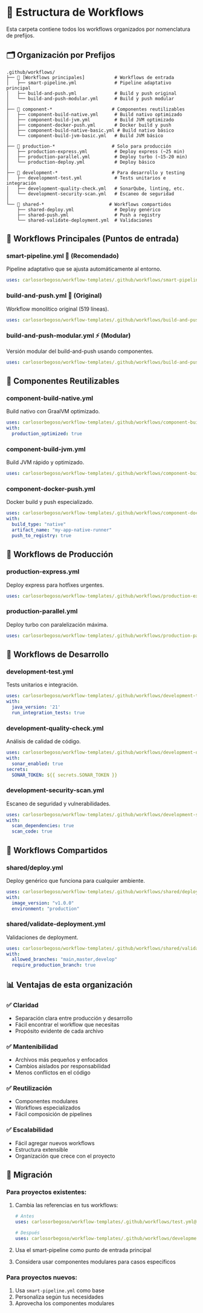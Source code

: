 # 📁 Estructura de Workflows

Esta carpeta contiene todos los workflows organizados por nomenclatura de prefijos.

## 🗂️ Organización por Prefijos

```
.github/workflows/
├── 🎯 [Workflows principales]           # Workflows de entrada
│   ├── smart-pipeline.yml              # Pipeline adaptativo principal
│   ├── build-and-push.yml              # Build y push original
│   └── build-and-push-modular.yml      # Build y push modular
│
├── 🧩 component-*                      # Componentes reutilizables
│   ├── component-build-native.yml      # Build nativo optimizado
│   ├── component-build-jvm.yml         # Build JVM optimizado  
│   ├── component-docker-push.yml       # Docker build y push
│   ├── component-build-native-basic.yml # Build nativo básico
│   └── component-build-jvm-basic.yml   # Build JVM básico
│
├── 🚀 production-*                     # Solo para producción
│   ├── production-express.yml          # Deploy express (~25 min)
│   ├── production-parallel.yml         # Deploy turbo (~15-20 min)
│   └── production-deploy.yml           # Deploy básico
│
├── 🔧 development-*                    # Para desarrollo y testing
│   ├── development-test.yml            # Tests unitarios e integración
│   ├── development-quality-check.yml   # SonarQube, linting, etc.
│   └── development-security-scan.yml   # Escaneo de seguridad
│
└── 🤝 shared-*                        # Workflows compartidos
    ├── shared-deploy.yml               # Deploy genérico
    ├── shared-push.yml                 # Push a registry
    └── shared-validate-deployment.yml  # Validaciones
```

## 🎯 Workflows Principales (Puntos de entrada)

### **smart-pipeline.yml** 🎯 (Recomendado)
Pipeline adaptativo que se ajusta automáticamente al entorno.
```yaml
uses: carlosorbegoso/workflow-templates/.github/workflows/smart-pipeline.yml@main
```

### **build-and-push.yml** 🔧 (Original)
Workflow monolítico original (519 líneas).
```yaml
uses: carlosorbegoso/workflow-templates/.github/workflows/build-and-push.yml@main
```

### **build-and-push-modular.yml** ⚡ (Modular)
Versión modular del build-and-push usando componentes.
```yaml
uses: carlosorbegoso/workflow-templates/.github/workflows/build-and-push-modular.yml@main
```

## 🧩 Componentes Reutilizables

### **component-build-native.yml**
Build nativo con GraalVM optimizado.
```yaml
uses: carlosorbegoso/workflow-templates/.github/workflows/component-build-native.yml@main
with:
  production_optimized: true
```

### **component-build-jvm.yml**
Build JVM rápido y optimizado.
```yaml
uses: carlosorbegoso/workflow-templates/.github/workflows/component-build-jvm.yml@main
```

### **component-docker-push.yml**
Docker build y push especializado.
```yaml
uses: carlosorbegoso/workflow-templates/.github/workflows/component-docker-push.yml@main
with:
  build_type: "native"
  artifact_name: "my-app-native-runner"
  push_to_registry: true
```

## 🚀 Workflows de Producción

### **production-express.yml**
Deploy express para hotfixes urgentes.
```yaml
uses: carlosorbegoso/workflow-templates/.github/workflows/production-express.yml@main
```

### **production-parallel.yml**
Deploy turbo con paralelización máxima.
```yaml
uses: carlosorbegoso/workflow-templates/.github/workflows/production-parallel.yml@main
```

## 🔧 Workflows de Desarrollo

### **development-test.yml**
Tests unitarios e integración.
```yaml
uses: carlosorbegoso/workflow-templates/.github/workflows/development-test.yml@main
with:
  java_version: '21'
  run_integration_tests: true
```

### **development-quality-check.yml**
Análisis de calidad de código.
```yaml
uses: carlosorbegoso/workflow-templates/.github/workflows/development-quality-check.yml@main
with:
  sonar_enabled: true
secrets:
  SONAR_TOKEN: ${{ secrets.SONAR_TOKEN }}
```

### **development-security-scan.yml**
Escaneo de seguridad y vulnerabilidades.
```yaml
uses: carlosorbegoso/workflow-templates/.github/workflows/development-security-scan.yml@main
with:
  scan_dependencies: true
  scan_code: true
```

## 🤝 Workflows Compartidos

### **shared/deploy.yml**
Deploy genérico que funciona para cualquier ambiente.
```yaml
uses: carlosorbegoso/workflow-templates/.github/workflows/shared/deploy.yml@main
with:
  image_version: "v1.0.0"
  environment: "production"
```

### **shared/validate-deployment.yml**
Validaciones de deployment.
```yaml
uses: carlosorbegoso/workflow-templates/.github/workflows/shared/validate-deployment.yml@main
with:
  allowed_branches: "main,master,develop"
  require_production_branch: true
```

## 📊 Ventajas de esta organización

### ✅ **Claridad**
- Separación clara entre producción y desarrollo
- Fácil encontrar el workflow que necesitas
- Propósito evidente de cada archivo

### ✅ **Mantenibilidad**
- Archivos más pequeños y enfocados
- Cambios aislados por responsabilidad
- Menos conflictos en el código

### ✅ **Reutilización**
- Componentes modulares
- Workflows especializados
- Fácil composición de pipelines

### ✅ **Escalabilidad**
- Fácil agregar nuevos workflows
- Estructura extensible
- Organización que crece con el proyecto

## 🔄 Migración

### **Para proyectos existentes:**
1. Cambia las referencias en tus workflows:
   ```yaml
   # Antes
   uses: carlosorbegoso/workflow-templates/.github/workflows/test.yml@main
   
   # Después  
   uses: carlosorbegoso/workflow-templates/.github/workflows/development/test.yml@main
   ```

2. Usa el smart-pipeline como punto de entrada principal
3. Considera usar componentes modulares para casos específicos

### **Para proyectos nuevos:**
1. Usa `smart-pipeline.yml` como base
2. Personaliza según tus necesidades
3. Aprovecha los componentes modulares